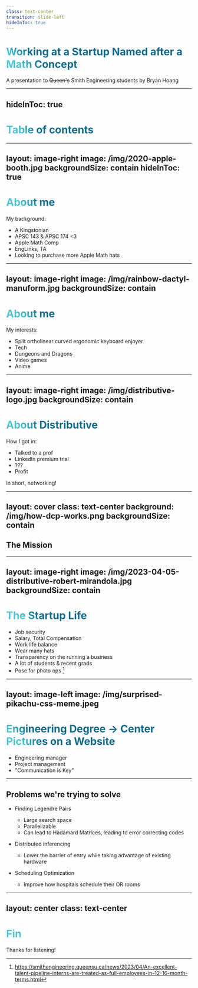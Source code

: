 ```yaml
---
class: text-center
transition: slide-left
hideInToc: true
---
```


# Working at a Startup Named after a Math Concept

A presentation to ~~Queen's~~ Smith Engineering students by Bryan Hoang

<!--
The last comment block of each slide will be treated as slide notes. It will be visible and editable in Presenter Mode along with the slide. [Read more in the docs](https://sli.dev/guide/syntax.html#notes)
-->

---
hideInToc: true
---

# Table of contents

<Toc maxDepth="1"></Toc>

<!--
You can have `style` tag in markdown to override the style for the current page.
Learn more: https://sli.dev/guide/syntax#embedded-styles
-->

<style>
h1 {
  background-color: #2B90B6;
  background-image: linear-gradient(45deg, #4EC5D4 10%, #146b8c 20%);
  background-size: 100%;
  -webkit-background-clip: text;
  -moz-background-clip: text;
  -webkit-text-fill-color: transparent;
  -moz-text-fill-color: transparent;
}
</style>

<!--
Here is another comment.
-->

---
layout: image-right
image: /img/2020-apple-booth.jpg
backgroundSize: contain
hideInToc: true
---

# About me

My background:

- A Kingstonian
- APSC 143 & APSC 174 <3
- Apple Math Comp
- EngLinks, TA
- Looking to purchase more Apple Math hats

<!--
- Sidehustle -> extracurricular
 -->

---
layout: image-right
image: /img/rainbow-dactyl-manuform.jpg
backgroundSize: contain
---

# About me

My interests:

- Split ortholinear curved ergonomic keyboard enjoyer
- Tech
- Dungeons and Dragons
- Video games
- Anime

---
layout: image-right
image: /img/distributive-logo.jpg
backgroundSize: contain
---

# About Distributive

How I got in:

- Talked to a prof
- LinkedIn premium trial
- ???
- Profit

In short, networking!

---
layout: cover
class: text-center
background: /img/how-dcp-works.png
backgroundSize: contain
---

## The Mission

---
layout: image-right
image: /img/2023-04-05-distributive-robert-mirandola.jpg
backgroundSize: contain
---

# The Startup Life

- Job security
- Salary, Total Compensation
- Work life balance
- Wear many hats
- Transparency on the running a business
- A lot of students & recent grads
- Pose for photo ops [^photo-op]

[^photo-op]: https://smithengineering.queensu.ca/news/2023/04/An-excellent-talent-pipeline-interns-are-treated-as-full-employees-in-12-16-month-terms.html

---
layout: image-left
image: /img/surprised-pikachu-css-meme.jpeg
---

# Engineering Degree -> Center Pictures on a Website

- Engineering manager
- Project management
- "Communication is Key"

---

## Problems we're trying to solve

- Finding Legendre Pairs
  - Large search space
  - Parallelizable
  - Can lead to Hadamard Matrices, leading to error correcting codes

- Distributed inferencing
  - Lower the barrier of entry while taking advantage of existing hardware

- Scheduling Optimization
  - Improve how hospitals schedule their OR rooms

---
layout: center
class: text-center
---

# Fin

Thanks for listening!
